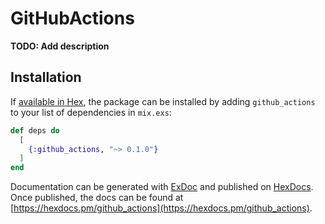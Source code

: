 # GitHubActions

**TODO: Add description**

## Installation

If [available in Hex](https://hex.pm/docs/publish), the package can be installed
by adding `github_actions` to your list of dependencies in `mix.exs`:

```elixir
def deps do
  [
    {:github_actions, "~> 0.1.0"}
  ]
end
```

Documentation can be generated with [ExDoc](https://github.com/elixir-lang/ex_doc)
and published on [HexDocs](https://hexdocs.pm). Once published, the docs can
be found at [https://hexdocs.pm/github_actions](https://hexdocs.pm/github_actions).

